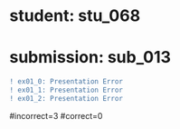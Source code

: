 # student: stu_068
# submission: sub_013

```diff
! ex01_0: Presentation Error
! ex01_1: Presentation Error
! ex01_2: Presentation Error
```
#incorrect=3
#correct=0
